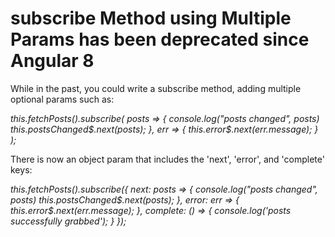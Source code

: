 # subscribe Method using Multiple Params has been deprecated since Angular 8

While in the past, you could write a subscribe method, adding multiple optional
params such as:

*this.fetchPosts().subscribe(
    posts => {
        console.log("posts changed", posts)
        this.postsChanged$.next(posts);
    },
    err => { this.error$.next(err.message); }
);*

There is now an object param that includes the 'next', 'error', and 'complete'
keys:

*this.fetchPosts().subscribe({
    next: posts => {
        console.log("posts changed", posts)
        this.postsChanged$.next(posts);
    },
    error: err => { 
        this.error$.next(err.message); 
    },
    complete: () => {
        console.log('posts successfully grabbed');
    }
});*